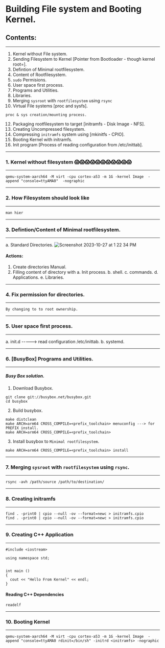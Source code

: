 # Building File system and Booting Kernel.


## Contents:
----------------------------------------------------------------------------------------------------------------------------------------------------------------------------------------------------------
1. Kernel without File system.
2. Sending Filesystem to Kernel [Pointer from Bootloader - though kernel root=<command>].
3. Defintion of Minimal rootfilesystem.
4. Content of Rootfilesystem.
5. `sudo` Permisions.
6. User space first process.
7. Programs and Utilities.
8. Libraries.
9. Merging `sysroot` with `rootfilesystem` using `rsync`
10. Virtual File systems [proc and sysfs].
```
proc & sys creation/mounting process.
```
12. Packaging rootfilesystem to target [initramfs - Disk Image - NFS].
13. Creating Uncompressed filesystem.
14. Compressing `initramfs` system using [mkinitfs - CPIO].
15. Booting Kernel with initramfs.
16. Init program [Process of reading configuration from /etc/inittab].
----------------------------------------------------------------------------------------------------------------------------------------------------------------------------------------------------------

### 1. Kernel without filesystem 😱😱😱😱😱😱😱😱😱😱😱
----------------------------------------------------------------------------------------------------------------------------------------------------------------------------------------------------------

```
qemu-system-aarch64 -M virt -cpu cortex-a53 -m 1G -kernel Image  -append "console=ttyAMA0"  -nographic
```
----------------------------------------------------------------------------------------------------------------------------------------------------------------------------------------------------------
### 2. How Filesystem should look like
----------------------------------------------------------------------------------------------------------------------------------------------------------------------------------------------------------
```
man hier
```

----------------------------------------------------------------------------------------------------------------------------------------------------------------------------------------------------------
### 3. Defintion/Content of Minimal rootfilesystem.
----------------------------------------------------------------------------------------------------------------------------------------------------------------------------------------------------------
a. Standard Directories.
![Screenshot 2023-10-27 at 1 22 34 PM](https://github.com/embeddedlinuxworkshop/M2-S4/assets/139722851/e79bfce8-c634-4582-a315-cf7733e0d2bb)

#### Actions:
1. Create directories Manual.
2. Filling content of directory with
   a. Init process.
   b. shell.
   c. commands.
   d. Applications.
   e. Libraries.

----------------------------------------------------------------------------------------------------------------------------------------------------------------------------------------------------------

### 4. Fix permission for directories.

----------------------------------------------------------------------------------------------------------------------------------------------------------------------------------------------------------

```
By changing to to root ownership.
```
----------------------------------------------------------------------------------------------------------------------------------------------------------------------------------------------------------

### 5. User space first process.

----------------------------------------------------------------------------------------------------------------------------------------------------------------------------------------------------------

a. init.d -----> read configuration /etc/inittab.
b. systemd.

----------------------------------------------------------------------------------------------------------------------------------------------------------------------------------------------------------

### 6. [BusyBox] Programs and Utilities.

----------------------------------------------------------------------------------------------------------------------------------------------------------------------------------------------------------

##### Busy Box solution.

1. Download Busybox.

```
git clone git://busybox.net/busybox.git
cd busybox
```

2. Build busybox.


```
make distclean
make ARCH=arm64 CROSS_COMPILE=<prefix_toolchain> menuconfig ---> for PREFIX install.
make ARCH=arm64 CROSS_COMPILE=<prefix_toolchain>
```

3. Install busybox to `Minimal rootfilesystem`.

```
make ARCH=arm64 CROSS_COMPILE=<prefix_toolchain> install
```

----------------------------------------------------------------------------------------------------------------------------------------------------------------------------------------------------------

### 7. Merging `sysroot` with `rootfilesystem` using `rsync`.

----------------------------------------------------------------------------------------------------------------------------------------------------------------------------------

```
rsync -avh /path/source /path/to/destination/
```

----------------------------------------------------------------------------------------------------------------------------------------------------------------------------------------------------------

### 8. Creating initramfs

----------------------------------------------------------------------------------------------------------------------------------------------------------------------------------------------------------

```
find . -print0 | cpio --null -ov --format=newc > initramfs.cpio
find . -print0 | cpio --null -ov --format=newc > initramfs.cpio
```

----------------------------------------------------------------------------------------------------------------------------------------------------------------------------------------------------------


### 9. Creating C++ Application

----------------------------------------------------------------------------------------------------------------------------------------------------------------------------------------------------------


```
#include <iostream>

using namespace std;


int main ()
{
  cout << "Hello From Kernel" << endl;
}

```

#### Reading C++ Dependencies

```
readelf
```

----------------------------------------------------------------------------------------------------------------------------------------------------------------------------------------------------------

### 10. Booting Kernel

----------------------------------------------------------------------------------------------------------------------------------------------------------------------------------------------------------

```
qemu-system-aarch64 -M virt -cpu cortex-a53 -m 1G -kernel Image  -append "console=ttyAMA0 rdinit=/bin/sh" -initrd <initramfs> -nographic
```
